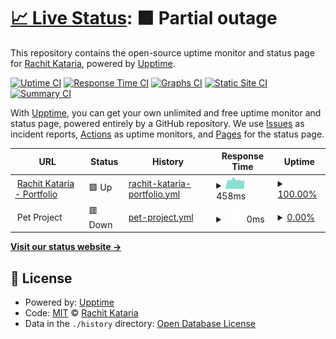 # [📈 Live Status](https://status.rachitkataria.co.in): <!--live status--> **🟧 Partial outage**

This repository contains the open-source uptime monitor and status page for [Rachit Kataria](rachitkataria.co.in), powered by [Upptime](https://github.com/upptime/upptime).

[![Uptime CI](https://github.com/koj-co/upptime/workflows/Uptime%20CI/badge.svg)](https://github.com/koj-co/upptime/actions?query=workflow%3A%22Uptime+CI%22)
[![Response Time CI](https://github.com/koj-co/upptime/workflows/Response%20Time%20CI/badge.svg)](https://github.com/koj-co/upptime/actions?query=workflow%3A%22Response+Time+CI%22)
[![Graphs CI](https://github.com/koj-co/upptime/workflows/Graphs%20CI/badge.svg)](https://github.com/koj-co/upptime/actions?query=workflow%3A%22Graphs+CI%22)
[![Static Site CI](https://github.com/koj-co/upptime/workflows/Static%20Site%20CI/badge.svg)](https://github.com/koj-co/upptime/actions?query=workflow%3A%22Static+Site+CI%22)
[![Summary CI](https://github.com/koj-co/upptime/workflows/Summary%20CI/badge.svg)](https://github.com/koj-co/upptime/actions?query=workflow%3A%22Summary+CI%22)

With [Upptime](https://upptime.js.org), you can get your own unlimited and free uptime monitor and status page, powered entirely by a GitHub repository. We use [Issues](https://github.com/rachitkataria13/upptime/issues) as incident reports, [Actions](https://github.com/rachitkataria13/upptime/actions) as uptime monitors, and [Pages](https://status.rachitkataria.co.in) for the status page.

<!--start: status pages-->
<!-- This summary is generated by Upptime (https://github.com/upptime/upptime) -->
<!-- Do not edit this manually, your changes will be overwritten -->
<!-- prettier-ignore -->
| URL | Status | History | Response Time | Uptime |
| --- | ------ | ------- | ------------- | ------ |
| <img alt="" src="https://icons.duckduckgo.com/ip3/rachitkataria.co.in.ico" height="13"> [Rachit Kataria - Portfolio](http://rachitkataria.co.in) | 🟩 Up | [rachit-kataria-portfolio.yml](https://github.com/rachitkataria13/upptime/commits/HEAD/history/rachit-kataria-portfolio.yml) | <details><summary><img alt="Response time graph" src="./graphs/rachit-kataria-portfolio/response-time-week.png" height="20"> 458ms</summary><br><a href="https://status.rachitkataria.co.in/history/rachit-kataria-portfolio"><img alt="Response time 567" src="https://img.shields.io/endpoint?url=https%3A%2F%2Fraw.githubusercontent.com%2Frachitkataria13%2Fupptime%2FHEAD%2Fapi%2Frachit-kataria-portfolio%2Fresponse-time.json"></a><br><a href="https://status.rachitkataria.co.in/history/rachit-kataria-portfolio"><img alt="24-hour response time 686" src="https://img.shields.io/endpoint?url=https%3A%2F%2Fraw.githubusercontent.com%2Frachitkataria13%2Fupptime%2FHEAD%2Fapi%2Frachit-kataria-portfolio%2Fresponse-time-day.json"></a><br><a href="https://status.rachitkataria.co.in/history/rachit-kataria-portfolio"><img alt="7-day response time 458" src="https://img.shields.io/endpoint?url=https%3A%2F%2Fraw.githubusercontent.com%2Frachitkataria13%2Fupptime%2FHEAD%2Fapi%2Frachit-kataria-portfolio%2Fresponse-time-week.json"></a><br><a href="https://status.rachitkataria.co.in/history/rachit-kataria-portfolio"><img alt="30-day response time 1036" src="https://img.shields.io/endpoint?url=https%3A%2F%2Fraw.githubusercontent.com%2Frachitkataria13%2Fupptime%2FHEAD%2Fapi%2Frachit-kataria-portfolio%2Fresponse-time-month.json"></a><br><a href="https://status.rachitkataria.co.in/history/rachit-kataria-portfolio"><img alt="1-year response time 586" src="https://img.shields.io/endpoint?url=https%3A%2F%2Fraw.githubusercontent.com%2Frachitkataria13%2Fupptime%2FHEAD%2Fapi%2Frachit-kataria-portfolio%2Fresponse-time-year.json"></a></details> | <details><summary><a href="https://status.rachitkataria.co.in/history/rachit-kataria-portfolio">100.00%</a></summary><a href="https://status.rachitkataria.co.in/history/rachit-kataria-portfolio"><img alt="All-time uptime 88.02%" src="https://img.shields.io/endpoint?url=https%3A%2F%2Fraw.githubusercontent.com%2Frachitkataria13%2Fupptime%2FHEAD%2Fapi%2Frachit-kataria-portfolio%2Fuptime.json"></a><br><a href="https://status.rachitkataria.co.in/history/rachit-kataria-portfolio"><img alt="24-hour uptime 100.00%" src="https://img.shields.io/endpoint?url=https%3A%2F%2Fraw.githubusercontent.com%2Frachitkataria13%2Fupptime%2FHEAD%2Fapi%2Frachit-kataria-portfolio%2Fuptime-day.json"></a><br><a href="https://status.rachitkataria.co.in/history/rachit-kataria-portfolio"><img alt="7-day uptime 100.00%" src="https://img.shields.io/endpoint?url=https%3A%2F%2Fraw.githubusercontent.com%2Frachitkataria13%2Fupptime%2FHEAD%2Fapi%2Frachit-kataria-portfolio%2Fuptime-week.json"></a><br><a href="https://status.rachitkataria.co.in/history/rachit-kataria-portfolio"><img alt="30-day uptime 99.78%" src="https://img.shields.io/endpoint?url=https%3A%2F%2Fraw.githubusercontent.com%2Frachitkataria13%2Fupptime%2FHEAD%2Fapi%2Frachit-kataria-portfolio%2Fuptime-month.json"></a><br><a href="https://status.rachitkataria.co.in/history/rachit-kataria-portfolio"><img alt="1-year uptime 94.32%" src="https://img.shields.io/endpoint?url=https%3A%2F%2Fraw.githubusercontent.com%2Frachitkataria13%2Fupptime%2FHEAD%2Fapi%2Frachit-kataria-portfolio%2Fuptime-year.json"></a></details>
| <img alt="" src="https://icons.duckduckgo.com/ip3/null.ico" height="13"> Pet Project | 🟥 Down | [pet-project.yml](https://github.com/rachitkataria13/upptime/commits/HEAD/history/pet-project.yml) | <details><summary><img alt="Response time graph" src="./graphs/pet-project/response-time-week.png" height="20"> 0ms</summary><br><a href="https://status.rachitkataria.co.in/history/pet-project"><img alt="Response time 0" src="https://img.shields.io/endpoint?url=https%3A%2F%2Fraw.githubusercontent.com%2Frachitkataria13%2Fupptime%2FHEAD%2Fapi%2Fpet-project%2Fresponse-time.json"></a><br><a href="https://status.rachitkataria.co.in/history/pet-project"><img alt="24-hour response time 0" src="https://img.shields.io/endpoint?url=https%3A%2F%2Fraw.githubusercontent.com%2Frachitkataria13%2Fupptime%2FHEAD%2Fapi%2Fpet-project%2Fresponse-time-day.json"></a><br><a href="https://status.rachitkataria.co.in/history/pet-project"><img alt="7-day response time 0" src="https://img.shields.io/endpoint?url=https%3A%2F%2Fraw.githubusercontent.com%2Frachitkataria13%2Fupptime%2FHEAD%2Fapi%2Fpet-project%2Fresponse-time-week.json"></a><br><a href="https://status.rachitkataria.co.in/history/pet-project"><img alt="30-day response time 0" src="https://img.shields.io/endpoint?url=https%3A%2F%2Fraw.githubusercontent.com%2Frachitkataria13%2Fupptime%2FHEAD%2Fapi%2Fpet-project%2Fresponse-time-month.json"></a><br><a href="https://status.rachitkataria.co.in/history/pet-project"><img alt="1-year response time 0" src="https://img.shields.io/endpoint?url=https%3A%2F%2Fraw.githubusercontent.com%2Frachitkataria13%2Fupptime%2FHEAD%2Fapi%2Fpet-project%2Fresponse-time-year.json"></a></details> | <details><summary><a href="https://status.rachitkataria.co.in/history/pet-project">0.00%</a></summary><a href="https://status.rachitkataria.co.in/history/pet-project"><img alt="All-time uptime 50.10%" src="https://img.shields.io/endpoint?url=https%3A%2F%2Fraw.githubusercontent.com%2Frachitkataria13%2Fupptime%2FHEAD%2Fapi%2Fpet-project%2Fuptime.json"></a><br><a href="https://status.rachitkataria.co.in/history/pet-project"><img alt="24-hour uptime 0.00%" src="https://img.shields.io/endpoint?url=https%3A%2F%2Fraw.githubusercontent.com%2Frachitkataria13%2Fupptime%2FHEAD%2Fapi%2Fpet-project%2Fuptime-day.json"></a><br><a href="https://status.rachitkataria.co.in/history/pet-project"><img alt="7-day uptime 0.00%" src="https://img.shields.io/endpoint?url=https%3A%2F%2Fraw.githubusercontent.com%2Frachitkataria13%2Fupptime%2FHEAD%2Fapi%2Fpet-project%2Fuptime-week.json"></a><br><a href="https://status.rachitkataria.co.in/history/pet-project"><img alt="30-day uptime 0.00%" src="https://img.shields.io/endpoint?url=https%3A%2F%2Fraw.githubusercontent.com%2Frachitkataria13%2Fupptime%2FHEAD%2Fapi%2Fpet-project%2Fuptime-month.json"></a><br><a href="https://status.rachitkataria.co.in/history/pet-project"><img alt="1-year uptime 0.00%" src="https://img.shields.io/endpoint?url=https%3A%2F%2Fraw.githubusercontent.com%2Frachitkataria13%2Fupptime%2FHEAD%2Fapi%2Fpet-project%2Fuptime-year.json"></a></details>

<!--end: status pages-->

[**Visit our status website →**](https://status.rachitkataria.co.in)

## 📄 License

- Powered by: [Upptime](https://github.com/upptime/upptime)
- Code: [MIT](./LICENSE) © [Rachit Kataria](rachitkataria.co.in)
- Data in the `./history` directory: [Open Database License](https://opendatacommons.org/licenses/odbl/1-0/)
